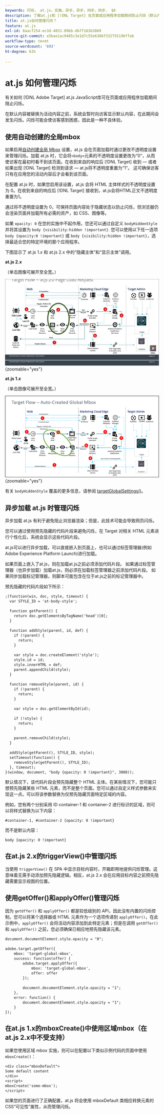 ```yaml
---
keywords: 闪烁， at.js，实施，异步，异步，同步，同步， $8
description: 了解at.js和 [!DNL Target] 在页面或应用程序加载期间防止闪烁（默认内容在被活动内容替换之前暂时显示）。
title: at.js如何管理闪烁？
feature: at.js
exl-id: 8aacf254-ec3d-4831-89bb-db7f163b3869
source-git-commit: e5bae1ac9485c3e1d7c55e6386f332755196ffab
workflow-type: tm+mt
source-wordcount: '693'
ht-degree: 63%

---
```


# at.js 如何管理闪烁

有关如何 [!DNL Adobe Target] at.js JavaScript库可在页面或应用程序加载期间阻止闪烁。

在默认内容被替换为活动内容之前，系统会暂时向访客显示默认内容，在此期间会发生闪烁。闪烁可能会使访客感到困惑，因此是一种不良体验。

## 使用自动创建的全局mbox

如果启用[自动创建全局 Mbox](/help/dev/implement/client-side/atjs/global-mbox/customize-global-mbox.md) 设置，at.js 会在页面加载时通过更改不透明度设置来管理闪烁。加载 at.js 时，它会将`<body>`元素的不透明度设置更改为“0”，从而使访客在最初时看不到该页面。在收到来自的响应后 [!DNL Target] 收到 — 或者如果出现 [!DNL Target] 检测到请求 — at.js将不透明度重置为“1”。 这可确保访客只有在应用您的活动内容后才会看到该页面。

在配置 at.js 时，如果您启用该设置，at.js 会将 HTML 主体样式的不透明度设置为 0。在收到来自的响应后 [!DNL Target] 接收到，at.js会将HTML正文不透明度重置为1。

通过将不透明度设置为 0，可保持页面内容处于隐藏状态以防止闪烁，但浏览器仍会渲染页面并加载所有必需的资产，如 CSS、图像等。

如果 `opacity: 0` 在您的实施中不起作用，您还可以通过自定义 `bodyHiddenStyle` 并将其设置为 `body {visibility:hidden !important}`. 您可以使用以下任一选项 `body {opacity:0 !important}` 或 `body {visibility:hidden !important}`，选择最适合您的特定环境的那个应用程序。

下图显示了 at.js 1.*x* 和 at.js 2.x 中的“隐藏主体”和“显示主体”调用。

**at.js 2.x**

（单击图像可展开至全宽。）

![Target流程：at.js页面加载请求](/help/dev/implement/client-side/assets/atjs-20-flow-page-load-request.png "Target流程：at.js页面加载请求"){zoomable=&quot;yes&quot;}

**at.js 1.*x***

（单击图像可展开至全宽。）

![Target流程：自动创建的全局mbox](/help/dev/implement/client-side/atjs/how-atjs-works/assets/target-flow2.png "目标流量：自动创建的全局mbox"){zoomable=&quot;yes&quot;}

有关 `bodyHiddenStyle` 覆盖的更多信息，请参阅 [targetGlobalSettings()](/help/dev/implement/client-side/atjs/atjs-functions/targetglobalsettings.md)。

## 异步加载 at.js 时管理闪烁

异步加载 at.js 有利于避免阻止浏览器渲染；但是，此技术可能会导致网页闪烁。

您可以通过使用预先隐藏的代码片段来避免闪烁，在 Target 对相关 HTML 元素进行个性化后，系统会显示这些代码片段。

at.js可以进行异步加载，可以直接嵌入到页面上，也可以通过标签管理器(例如Adobe Experience Platform Launch)进行加载。

如果页面上嵌入了at.js，则在加载at.js之前必须添加代码片段。 如果通过标签管理器（也异步加载）加载at.js，则必须在加载标签管理器之前添加代码片段。 如果同步加载标记管理器，则脚本可能包含在位于at.js之前的标记管理器中。

预先隐藏的代码片段如下所示：

```
;(function(win, doc, style, timeout) {
  var STYLE_ID = 'at-body-style';

  function getParent() {
    return doc.getElementsByTagName('head')[0];
  }

  function addStyle(parent, id, def) {
    if (!parent) {
      return;
    }

    var style = doc.createElement('style');
    style.id = id;
    style.innerHTML = def;
    parent.appendChild(style);
  }

  function removeStyle(parent, id) {
    if (!parent) {
      return;
    }

    var style = doc.getElementById(id);

    if (!style) {
      return;
    }

    parent.removeChild(style);
  }

  addStyle(getParent(), STYLE_ID, style);
  setTimeout(function() {
    removeStyle(getParent(), STYLE_ID);
  }, timeout);
}(window, document, "body {opacity: 0 !important}", 3000));
```

默认情况下，该代码片段会预先隐藏整个 HTML 主体。在某些情况下，您可能只想预先隐藏某些 HTML 元素，而不是整个页面。您可以通过自定义样式参数来实现这一点。可以将该参数替换为仅预先隐藏页面特定区域的内容。

例如，您有两个分别采用 ID container-1 和 container-2 进行标识的区域，则可以将样式替换为以下内容：

```
#container-1, #container-2 {opacity: 0 !important}
```

而不是默认内容：

```
body {opacity: 0 !important}
```

## 在at.js 2.x的triggerView()中管理闪烁

当使用 `triggerView()` 在 SPA 中显示目标内容时，开箱即用地提供闪烁管理。这意味着无需手动添加预先隐藏逻辑。相反，at.js 2.x 会在应用目标内容之前预先隐藏需要显示视图的位置。

## 使用getOffer()和applyOffer()管理闪烁

因为 `getOffer()` 和 `applyOffer()` 都是较低级别的 API，因此没有内置的闪烁控制。您可以将某个选择器或 HTML 元素作为一个选项传递到 `applyOffer()`，在此示例中，`applyOffer()` 会将活动内容添加到此特定元素；但是在调用 `getOffer()` 和 `applyOffer()` 之前，您必须确保已相应地预先隐藏该元素。

```
document.documentElement.style.opacity = "0";
 
adobe.target.getOffer({
    mbox: 'target-global-mbox',
    success: function(offer) {
        adobe.target.applyOffer({
            mbox: 'target-global-mbox',
            offer: offer
        });
 
        document.documentElement.style.opacity = "1";
    },
    error: function() {
        document.documentElement.style.opacity = "1";        
    }
});
```

## 在at.js 1.x的mboxCreate()中使用区域mbox（在at.js 2.x中不受支持）

如果您使用区域 mbox 实施，则可以在配置以下类似示例代码的页面中使用 `mboxCreate()`：

```
<div class="mboxDefault">
Some default content
</div>
<script>
mboxCreate('some-mbox');
</script>
```

如果您的页面进行了正确配置，at.js 将会使用 mboxDefault 类相应转换元素的 CSS“可见性”属性，从而管理闪烁。
